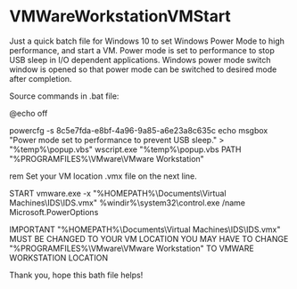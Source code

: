 # VMWareWorkstationVMStart
Just a quick batch file for Windows 10 to set Windows Power Mode to high performance, and start a VM.
Power mode is set to performance to stop USB sleep in I/O dependent applications.
Windows power mode switch window is opened so that power mode can be switched to desired mode after completion.

Source commands in .bat file:

@echo off

powercfg -s 8c5e7fda-e8bf-4a96-9a85-a6e23a8c635c
echo msgbox "Power mode set to performance to prevent USB sleep." > "%temp%\popup.vbs"
wscript.exe "%temp%\popup.vbs
PATH "%PROGRAMFILES%\VMware\VMware Workstation\"

rem Set your VM location .vmx file on the next line.

START vmware.exe -x "%HOMEPATH%\Documents\Virtual Machines\IDS\IDS.vmx"
%windir%\system32\control.exe /name Microsoft.PowerOptions

IMPORTANT
"%HOMEPATH%\Documents\Virtual Machines\IDS\IDS.vmx" MUST BE CHANGED TO YOUR VM LOCATION
YOU MAY HAVE TO CHANGE "%PROGRAMFILES%\VMware\VMware Workstation\" TO VMWARE WORKSTATION LOCATION

Thank you, hope this bath file helps!

